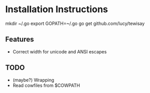 # Installation Instructions

mkdir ~/.go
export GOPATH=~/.go
go get github.com/lucy/tewisay

Features
--------
* Correct width for unicode and ANSI escapes

TODO
----
* (maybe?) Wrapping
* Read cowfiles from $COWPATH
